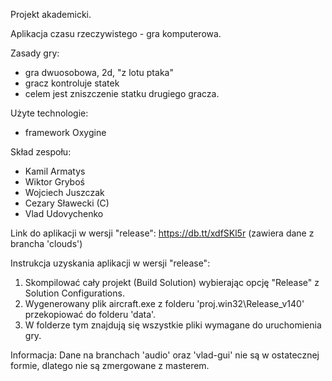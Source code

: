 Projekt akademicki.

Aplikacja czasu rzeczywistego - gra komputerowa.

Zasady gry:
- gra dwuosobowa, 2d, "z lotu ptaka"
- gracz kontroluje statek
- celem jest zniszczenie statku drugiego gracza.

Użyte technologie:
- framework Oxygine

Skład zespołu:
- Kamil Armatys
- Wiktor Gryboś
- Wojciech Juszczak
- Cezary Sławecki (C)
- Vlad Udovychenko

Link do aplikacji w wersji "release":
https://db.tt/xdfSKl5r (zawiera dane z brancha 'clouds')

Instrukcja uzyskania aplikacji w wersji "release":
1. Skompilować cały projekt (Build Solution) wybierając opcję "Release" z Solution Configurations.
2. Wygenerowany plik aircraft.exe z folderu 'proj.win32\Release_v140' przekopiować do folderu 'data'.
3. W folderze tym znajdują się wszystkie pliki wymagane do uruchomienia gry.

Informacja:
Dane na branchach 'audio' oraz 'vlad-gui' nie są w ostatecznej formie, dlatego nie są zmergowane z masterem.
